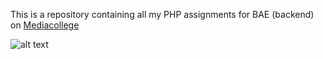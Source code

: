This is a repository containing all my PHP assignments for BAE (backend) on [Mediacollege](https://www.ma-web.nl/)

![alt text](https://www.ma-web.nl/static/vector/Logo_blok.svg)